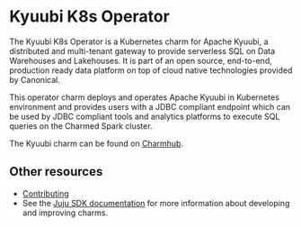 # Kyuubi K8s Operator

The Kyuubi K8s Operator is a Kubernetes charm for Apache Kyuubi, a distributed and multi-tenant gateway to provide serverless SQL on Data Warehouses and Lakehouses. It is part of an open source, end-to-end, production ready data platform on top of cloud native technologies provided by Canonical.

This operator charm deploys and operates Apache Kyuubi in Kubernetes environment and provides users with a JDBC compliant endpoint which can be used by JDBC compliant tools and analytics platforms to execute SQL queries on the Charmed Spark cluster.

The Kyuubi charm can be found on [Charmhub](https://charmhub.io/kyuubi-k8s). 

## Other resources

- [Contributing](CONTRIBUTING.md) 
- See the [Juju SDK documentation](https://juju.is/docs/sdk) for more information about developing and improving charms.


